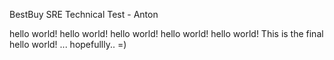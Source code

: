 BestBuy SRE Technical Test - Anton

hello world!
hello world!
hello world!
hello world!
hello world!
This is the final hello world! ... hopefullly.. =)
